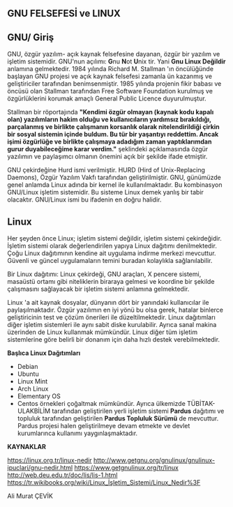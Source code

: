 ## **GNU FELSEFESİ ve LINUX**

## **GNU/ Giriş**
  GNU, özgür yazılım- açık kaynak felsefesine dayanan, özgür bir yazılım ve işletim sistemidir. GNU'nun açılımı: **G**nu **N**ot **U**nix tir. Yani **Gnu Linux Değildir** anlamına gelmektedir. 
1984 yılında Richard M. Stallman 'ın öncülüğünde başlayan GNU projesi ve açık kaynak felsefesi zamanla ün kazanmış ve geliştiriciler tarafından benimsenmiştir. 1985 yılında projenin fikir babası ve öncüsü olan Stallman tarafından Free Software Foundation kurulmuş ve özgürlüklerini korumak amaçlı General Public Licence duyurulmuştur.

Stallman bir röportajında  **"Kendimi özgür olmayan (kaynak kodu kapalı olan) yazılımların hakim olduğu ve kullanıcıların yardımsız bırakıldığı, parçalanmış ve birlikte çalışmanın korsanlık olarak nitelendirildiği çirkin bir sosyal sistemin içinde buldum. Bu tür bir yaşantıyı reddettim. Ancak işimi özgürlüğe ve birlikte çalışmaya adadığım zaman yaptıklarımdan gurur duyabileceğime karar verdim."** şeklindeki açıklamasında özgür yazılımın ve paylaşımcı olmanın önemini açık bir şekilde ifade etmiştir. 

GNU çekirdeğine Hurd ismi verilmiştir. HURD (Hird of Unix-Replacing Daemons), Özgür Yazılım Vakfı tarafından geliştirilmiştir. GNU, günümüzde genel anlamda Linux adında bir kernel ile kullanılmaktadır. Bu kombinasyon GNU/Linux işletim sistemidir. Bu sisteme Linux demek yanlış bir tabir olacaktır. GNU/Linux ismi bu ifadenin en doğru halidir.

## **Linux**
  Her şeyden önce Linux; işletim sistemi değildir, işletim sistemi çekirdeğidir. İşletim sistemi olarak değerlendirilen yapıya Linux dağıtımı denilmektedir. Çoğu Linux dağıtımının kendine ait uygulama indirme merkezi mevcuttur. Güvenli ve güncel uygulamaların temini buradan kolaylıkla sağlanılabilir. 

 Bir Linux dağıtımı: Linux çekirdeği, GNU araçları, X pencere sistemi, masaüstü ortamı  gibi niteliklerin biraraya gelmesi ve koordine bir şekilde çalışmasını sağlayacak bir işletim sistemi anlamına gelmektedir.

Linux 'a ait kaynak dosyalar, dünyanın dört bir yanındaki kullanıcılar ile paylaşılmaktadır. Özgür yazılımın en iyi yönü bu olsa gerek, hatalar binlerce geliştiricinin test ve çözüm önerileri ile düzeltilmektedir. Linux dağıtımları diğer işletim sistemleri ile aynı sabit diske kurulabilir. Ayrıca sanal makina üzerinden de Linux kullanmak mümkündür. Linux diğer tüm işletim sistemlerine göre belirli bir donanım için daha hızlı destek verebilmektedir.	

**Başlıca Linux Dağıtımları**
* Debian
* Ubuntu
* Linux Mint
* Arch Linux
* Elementary OS
* Centos
örnekleri çoğaltmak mümkündür. Ayrıca ülkemizde TÜBİTAK- ULAKBİLİM tarafından geliştirilen yerli işletim sistemi **Pardus** dağıtımı ve topluluk tarafından geliştirilen **Pardus Topluluk Sürümü** de mevcuttur. Pardus projesi halen geliştirilmeye devam etmekte ve devlet kurumlarınca kullanımı yaygınlaşmaktadır.


**KAYNAKLAR**

https://linux.org.tr/linux-nedir
http://www.getgnu.org/gnulinux/gnulinux-ipuclari/gnu-nedir.html
https://www.getgnulinux.org/tr/linux
http://web.deu.edu.tr/doc/lis/lis-1.html
https://tr.wikibooks.org/wiki/Linux_İşletim_Sistemi/Linux_Nedir%3F

Ali Murat ÇEVİK
